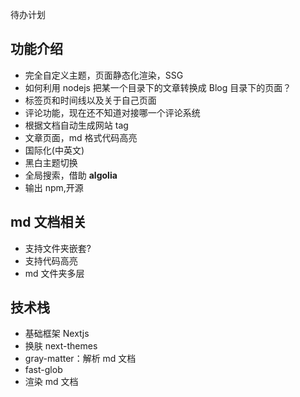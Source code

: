 待办计划

## 功能介绍

- 完全自定义主题，页面静态化渲染，SSG
- 如何利用 nodejs 把某一个目录下的文章转换成 Blog 目录下的页面？
- 标签页和时间线以及关于自己页面
- 评论功能，现在还不知道对接哪一个评论系统
- 根据文档自动生成网站 tag
- 文章页面，md 格式代码高亮
- 国际化(中英文)
- 黑白主题切换
- 全局搜索，借助 **algolia**
- 输出 npm,开源

## md 文档相关

- 支持文件夹嵌套?
- 支持代码高亮
- md 文件夹多层

## 技术栈

- 基础框架 Nextjs
- 换肤 next-themes
- gray-matter：解析 md 文档
- fast-glob
- 渲染 md 文档
